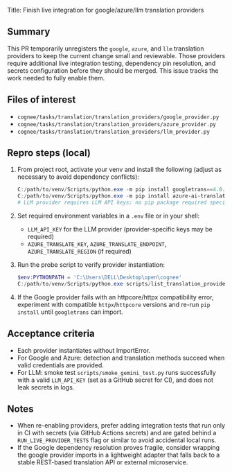 Title: Finish live integration for google/azure/llm translation providers

Summary
-------
This PR temporarily unregisters the `google`, `azure`, and `llm` translation
providers to keep the current change small and reviewable. Those providers
require additional live integration testing, dependency pin resolution, and
secrets configuration before they should be merged. This issue tracks the work
needed to fully enable them.

Files of interest
-----------------
- `cognee/tasks/translation/translation_providers/google_provider.py`
- `cognee/tasks/translation/translation_providers/azure_provider.py`
- `cognee/tasks/translation/translation_providers/llm_provider.py`

Repro steps (local)
-------------------
1. From project root, activate your venv and install the following (adjust as
   necessary to avoid dependency conflicts):

   ```powershell
   C:/path/to/venv/Scripts/python.exe -m pip install googletrans==4.0.0rc1
   C:/path/to/venv/Scripts/python.exe -m pip install azure-ai-translation-text
   # LLM provider requires LLM API keys; no pip package required specifically.
   ```

2. Set required environment variables in a `.env` file or in your shell:
   - `LLM_API_KEY` for the LLM provider (provider-specific keys may be required)
   - `AZURE_TRANSLATE_KEY`, `AZURE_TRANSLATE_ENDPOINT`, `AZURE_TRANSLATE_REGION` (if required)

3. Run the probe script to verify provider instantiation:

   ```powershell
   $env:PYTHONPATH = 'C:\Users\DELL\Desktop\open\cognee'
   C:/path/to/venv/Scripts/python.exe scripts/list_translation_providers.py
   ```

4. If the Google provider fails with an httpcore/httpx compatibility error,
   experiment with compatible `httpx`/`httpcore` versions and re-run `pip
   install` until `googletrans` can import.

Acceptance criteria
-------------------
- Each provider instantiates without ImportError.
- For Google and Azure: detection and translation methods succeed when valid
  credentials are provided.
- For LLM: smoke test `scripts/smoke_gemini_test.py` runs successfully with a
  valid `LLM_API_KEY` (set as a GitHub secret for CI), and does not leak secrets
  in logs.

Notes
-----
- When re-enabling providers, prefer adding integration tests that run only in
  CI with secrets (via GitHub Actions secrets) and are gated behind a
  `RUN_LIVE_PROVIDER_TESTS` flag or similar to avoid accidental local runs.
- If the Google dependency resolution proves fragile, consider wrapping the
  google provider imports in a lightweight adapter that falls back to a
  stable REST-based translation API or external microservice.
